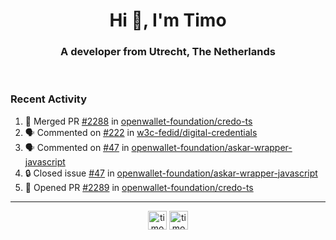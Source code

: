 <h1 align="center">Hi 👋, I'm Timo</h1>
<h3 align="center">A developer from Utrecht, The Netherlands</h3>
<br/>
<!-- https://github.com/rahuldkjain/github-profile-readme-generator --!>

<!--  <p align="left"><img src="https://github-readme-stats.vercel.app/api?username=timoglastra&show_icons=true&count_private=true&" alt="timoglastra" /></p> --!>

<!--
Github language stats
<p align="left"><img src="https://github-readme-stats.vercel.app/api/top-langs/?username=timoglastra&layout=compact" alt="timoglastra" /><p>
-->

<!-- Codestats language stats -->
<!-- <p align="left"><img src="https://codestats-readme.vercel.app/api/top-langs/?username=timoglastra&layout=compact&language_count=12" alt="timoglastra" /><p>    --!>
  
<h3>Recent Activity</h3>

<!--START_SECTION:activity-->
1. 🎉 Merged PR [#2288](https://github.com/openwallet-foundation/credo-ts/pull/2288) in [openwallet-foundation/credo-ts](https://github.com/openwallet-foundation/credo-ts)
2. 🗣 Commented on [#222](https://github.com/w3c-fedid/digital-credentials/issues/222#issuecomment-2886905596) in [w3c-fedid/digital-credentials](https://github.com/w3c-fedid/digital-credentials)
3. 🗣 Commented on [#47](https://github.com/openwallet-foundation/askar-wrapper-javascript/issues/47#issuecomment-2886887991) in [openwallet-foundation/askar-wrapper-javascript](https://github.com/openwallet-foundation/askar-wrapper-javascript)
4. 🔒 Closed issue [#47](https://github.com/openwallet-foundation/askar-wrapper-javascript/issues/47) in [openwallet-foundation/askar-wrapper-javascript](https://github.com/openwallet-foundation/askar-wrapper-javascript)
5. 💪 Opened PR [#2289](https://github.com/openwallet-foundation/credo-ts/pull/2289) in [openwallet-foundation/credo-ts](https://github.com/openwallet-foundation/credo-ts)
<!--END_SECTION:activity-->

---

<p align="center">
<a href="https://twitter.com/timoglastra" target="blank"><img align="center" src="https://cdn.jsdelivr.net/npm/simple-icons@3.0.1/icons/twitter.svg" alt="timoglastra" height="30" width="30" /></a>
<a href="https://linkedin.com/in/timoglastra" target="blank"><img align="center" src="https://cdn.jsdelivr.net/npm/simple-icons@3.0.1/icons/linkedin.svg" alt="timoglastra" height="30" width="30" /></a>
</p>



